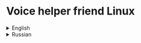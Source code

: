 # Voice helper friend Linux
<details>
<summary>English</summary>

### About the program
The program is designed for situations where there is no possibility or desire to control a computer with a mouse or keyboard. The program can work offline, since the Vosk offline library is used for speech recognition.

The main purpose of the program is listening or watching media. 

It is also planned to add:
1. Compilation of text files (to-do list, reminders, some information that needs to be recorded)
2. Start the timer 
3. Getting time information
4. Getting weather information.

To determine that the program is being accessed, there is a special word in the program-a beacon. It is declared in the module `voicehelper_friend_config.py`. For example, it can be the word *"friend"*:
``` python
 FRIEND = 'friend'
```
You can redefine the beacon word.

Russian is set by default in the program and, accordingly, the word-beacon is used by default in Russian (*"друг"*) and the username is also indicated in Russian (*"Люся"*). How to set the program up to work with English and other languages, see below.

Management is carried out according to two scenarios.

**The first scenario**: The program constantly listens to incoming words in portions of 2 seconds.  If the program detects an appeal to it in words (a beacon word), then it selects all the words that entered the interval of 2 seconds along with the beacon word and tries to find the correspondence of these words to the commands that it can execute. If such a match is found, the program executes a command from the match. If such a match is not found, the program proceeds to the second scenario.
That is, the main purpose of the first scenario is to catch an appeal to a *"friend"* (the word is a beacon) and, if possible, execute the command. Therefore, the response in the first scenario is fast.

In the **second scenario** listening continues until the pause between words is more than 2-4 seconds or the message length is more than 100 characters. Next, the program also look for the correspondence of the words from the expression to the commands that the program can execute.
That is, in the second scenario, the program has already realized that it has been contacted and that the command may be quite long and that the user may not say this command very quickly. Therefore, the reaction in the second scenario is not very fast.

For commands that the program can execute, in the file `voicehelper_friend_config.py` sets with corresponding sets of words are defined. The names of sets with commands have the form `SET_NAME_OF_COMMAND`. You can redefine the words that commands are called with.  

So in the first release, the program is able to:
1. **Launch the player.**
This can be done using the words listed in the `SET_PLAY` set of the module `voicehelper_friend_config.py` . By default, this set includes the words: *'play', 'sing'*. That is, to start the player, you need to contact a *"friend"* and then say, for example, *"Play"*.

2. **Go to the next and previous track.**  
This can be done using the words listed in the sets `SET_NEXT` and `SET_PREVIOUS` of the module `voicehelper_friend_config.py `. By default, these sets include the words: *'next'* and *'previous'*.

3. **Go to the track with the specified index in the playlist.**  
The set `SET_GOTO` of the module`voicehelper_friend_config.py ` is used for this . By default, this set includes the words: *'go', 'move', 'number'*. You also need to specify that the transition is carried out by tracks.  For this, the `SET_MEASURE_TRACK` set of the module is used `voicehelper_friend_config.py `. By default, this set includes the words: *'track', 'song'*. You also need to specify a number in the command.  
For example.  
First we say the word *friend*. The program understands that it has been contacted. Then we say *"Go to on track five"* or *"Go to song five"*.

5. **Jump inside the track by the specified time.**  
For example, with such a phrase: *"Go to the second five"*. To do this, the sets `SET_GOTO, SET_MEASURE_SECOND, SET_MEASURE_MINUTE, SET_MEASURE_HOUR` of the module are used `voicehelper_friend_config.py `. You can specify seconds, minutes, and hours. So far, only time is recognized, either in seconds, minutes, or hours. That is, if you say 2 minutes and 6 seconds, then the program recognizes this time as 8 seconds. In such cases, you can convert the time to seconds or minutes. For example, instead of 2 minutes and 6 seconds, say 126 seconds.  

5. **Fast-forward/rewind through tracks or seconds/minutes/hours**.  
For example, there may be such commands *"Forward 3 tracks", "Back 2 minutes"*. To do this, the sets `SET_FORWARD, SET_BACK, SET_MEASURE_TRACK, SET_MEASURE_SECOND, SET_MEASURE_MINUTE, SET_MEASURE_HOUR` of the module are used `voicehelper_friend_config.py `. 
It is possible to jump after several tracks (for example, two tracks) or after several seconds/minutes/hours (for example, 20 seconds). So far, only time is recognized, either in seconds, minutes, or hours. That is, the time of 2 minutes and 6 seconds will be recognized as 8 seconds 
By default, the `SET_FORWARD` set includes the word: *'forward'*. The `SET_BACK` set includes the word *'back'*. The sets `SET_MEASURE_SECOND, SET_MEASURE_MINUTE, SET_MEASURE_HOUR` contain the words *'second', 'minute', 'hour'*. The `SET_MEASURE_TRACK` set includes the words: *'track', 'song'*.


At this stage, a single playlist named `my_playlist.m3u` is used, which is currently compiled in advance by "hands" (using the keyboard and mouse). You can create a playlist in the VLC media player program. The playlist looks something like this:
```
#EXTM3U
#EXTINF:2,Kipling_If.mp3
file:///F:/MyMusic/Kipling_If.mp3
#EXTINF:5,Romeo_and_Juliet.mp3
file:///F:/MyMusic/Romeo_and_Juliet.mp3
#EXTINF:5,Waltz.mp3
file:///F:/MyMusic/Waltz.mp3
#EXTINF:10,Bella_ciao.mp3
file:///F:/MyMusic/Bella_ciao.mp3
```


Since the user can express the same command in different words and since the recognition module does not always accurately recognize the endings of words, the program sets different call options for some commands.
For example, the following words can be used to launch the player: *play, sing*. It is written in the module `voicehelper_friend_config.py `:
```python
SET_PLAY = {'play', 'sing'}
```

At this stage, the program runs under Windows. Tested on Windows 10. 
The program code contains outputs (print) for debugging. Some of them are commented out, but if desired, they can be commented out.

### Technology stack
The program is developed in Python 3.11  

The list of all modules and packages required for the correct operation of the program is contained in the file `requirements.txt `.


The offline library [vosk](https://alphacephei.com/vosk/) is used for speech recognition  and its [models](https://alphacephei.com/vosk/models):  *vosk-model-small-en-us-0.15* and *vosk-model-small-ru-0.22*.  
In the first release, the program works with Russian and English. You can add your own language.
To do this, you need to:
1. Download the lightweight language model  [from here](https://alphacephei.com/vosk/models ) and unpack it into the program folder
2. in the module `voicehelper_friend_config.py ` specify the language and add the `elif` block in which to fill in the constants.


### Installation Instructions
Python 3.11 must be installed. Perhaps the program will work on other versions of Python 3. 

Download and place files in a separate folder `voicehelper_friend.py ` and `voicehelper_friend_config.py `. 

Download lightweight libraries **vosk** `vosk-model-small-en-us-0.*` for management in English and `vosk-model-small-ru-0.*` for management in Russian. The program was tested with the libraries `vosk-model-small-en-us-0.15` and `vosk-model-small-ru-0.22`. But the program should also work with other versions of lightweight  libraries. Libraries can be taken from this repository from folder [VoiceHelper](https://github.com/RedSeaFox/voice_friend/tree/master/VoiceHelper) or from the developer's website https://alphacephei.com/vosk/models . Libraries should also be placed in the program folder.

Set up a virtual environment. Take the dependencies from the file `requirements.txt `.

In "VLC media player" create a playlist named `my_playlist.m3u`.  
The playlist must contain the full path to the media files, indicating the disk and folders.  
Example: `file:///F:/MyMusic/Romeo_and_Juliet.mp3`. 

That is, the folder structure should be something like this:  
![file_structure](/image/file_structure.jpg)

The program is started by the file ``voicehelper_friend.py ``. 
The program settings are located in the module `voicehelper_friend_config.py `.

In the module `voicehelper_friend_config.py ` specify the language and name of the user who will communicate with the program.
For example, for the Russian language:  
```python
LANGUAGE = 'ru'
USER_NAME = 'Lucy'
```
For example, for English:  
```python
LANGUAGE = 'en'
USER_NAME = 'Lucy'
```


### Instructions for use
In order for the program to execute commands, you need to contact a *"friend"* and say the commands.  
For example:
1. Say the word *"friend"* and if the command is short, then the command. For example, to start the player, you need to say *"Friend play"*. The word *"friend"* and the command can be pronounced several times (if you keep within 2 seconds).
2. If the command is long, then first you need to pronounce the word *"friend"*. (The word *"friend"* can be pronounced several times in a row.) Wait for the program to respond and then say the command. For example *"Go to on track 25"* or *"Forward 70 seconds"*  

Since commands are not always recognized correctly, they can be pronounced several times and in different versions. Say the numbers only once, otherwise they add up. For example, you can say this *"Go to on track 5 go to track"*

### An example of how the program works ###

There is a playlist file named *my_playlist.m3u* in the program folder.  

Run the program (run the file `voicehelper_friend.py` ). At startup, the program informs you that the program is running.  

If we want to **start playing a playlist**, we say: *"friend play"* or  *"friend sing"*.
If the phrase is fully recognized, the player starts.  
If only the word *"friend"* is recognized, then the program asks you to tell her a command. We can pronounce one or more words from the list *SET_PLAY = {'play', 'play', 'sing', 'sing'}*. For example, we can say *"play"* or *"play sing"* or *"play play"*. Then the player will start. 

**To move on to the next track**, we say *"Friend next"*.
If the phrase is fully recognized, the next track will start.  
If only the word *"friend"* is recognized, then the program asks you to tell her a command. Then we should say the word *"next"*. We can pronounce this word several times so that the program recognizes it for sure. For example*"Next next"*.
Similarly, to go to the previous track. 
Similarly, to go to the previous track, we say *"Friend previous"*.   

**To go to track number five**, we say for example *"Friend go to track five"*.
If the phrase is fully recognized, the fifth track will start.  
If only the word *"friend"* is recognized, then the program asks you to tell her a command. Then we say either *"Go to track five"* or *"Go to song five"* or *"track number five"* or *"Go to track five"* etc.  

**To move forward through several tracks** (**fast forward**), say, for example *"Friend forward seven tracks"*. For example, track number 2 is currently playing, then after executing this command, track number 9 (2 + 7 = 9) will start playing. If the phrase is fully recognized, track number 9 will start playing.
If only the word *"friend"* is recognized, then the program asks you to tell her a command. Then we say either *"Forward seven tracks"* or * "Forward seven tracks forward track"*.  
Similarly, for **moving backwards**, we say for example *"Friend back four tracks"* etc.  

To **switch to the second minute in the current track**, we say *"Friend, go to the second minute"*.
If the phrase is fully recognized, the track will start playing from the second minute.  
If only the word *"friend"* is recognized, then the program asks you to tell her a command. Then we say *"Go to the second minute"* etc.  

To **move forward 10 minutes in the current track** (**fast forward**) (for example, playback is currently at 2 minutes, then after executing the command playback will start at the 12th minute), we say *"Friend forward ten minutes"*. 
If the phrase is fully recognized, the track will start playing from the twelfth minute.  
If only the word *"friend"* is recognized, then the program asks you to tell her a command. Then we say  *"Forward ten minutes"* .
Similarly, to move backwards, we say for example *"Friend back for ten seconds"*, etc.

If the program hears the word *"friend"* during playback, the player is paused and the program asks you to say a command.  
If during playback the program hears *"friend"* and some other command that it knows how to execute, then the program executes this command.
</details>


<details>
<summary>Russian</summary>

### О программе
Программа управления голосом для ситуаций, когда нет возможности или желания управлять компьютером при помощи мышки или клавиатуры. Программа может работать офлайн, так как для распознавания речи используется офлайн библиотека Vosk.

Основное назначение программы - прослушивание или просмотр медиа. 

Также планируется добавить:
1. составление текстовых файлов (список дел, напоминания, какая-то информация, которую надо зафиксировать)
2. запуск таймера 
3. получение информации о времени
4. получение информации о погоде.

Чтобы определить, что обращаются к программе, в программе есть специальное слово маячок. Объявляется оно в модуле `voicehelper_friend_config.py` и по умолчанию это слово *"друг"* :
``` python
FRIEND = 'друг'
```
Вы можете переопределить слово-маячок.

Управление осуществляется по двум сценариям.

**Первый сценарий**: программа постоянно прослушивает входящие слова порциями по 2 секунды.  Если программа обнаруживает в словах обращение к ней (слово-маячок), то она отбирает все слова которые вошли в интервал 2 секунд вместе со словом маячком и пытается найти соответствие этих слов командам, которые она умеет выполнять. Если такое соответствие найдено, то программа выполняет команду из соответствия. Если же такое соответствие не найдено, то программа переходит ко второму сценарию.
То есть основная цель первого сценария уловить обращение к «другу» (слово-маячок) и по возможности выполнить команду. Поэтому отклик по первому сценарию быстрый.

Во **втором сценарии** прослушивание идет до тех пор пока пауза между словами не станет больше 2-4 секунд или длина сообщения не станет больше 100 символов. Далее также ищется соответствие слов из выражения командам, которые программа умеет выполнять.
То есть во втором сценарии программа уже поняла, что к ней обратились и что возможно команда будет достаточно длинная и что пользователь может говорить эту команду не очень быстро. Поэтому реакция по второму сценарию не очень быстрая.

Для команд, которые умеет выполнять программа, в файле `voicehelper_friend_config.py` определены множества с соответствующими наборами слов. Имена множеств с командами имеют вид `SET_ИМЯ_КОМАНДЫ`. Вы можете переопределить слова, которыми команды вызываются. 

Так в первом релизе программа умеет:
1. **Запускать плеер.**  
Это можно сделать при помощи слов перечисленных во множестве `SET_PLAY` модуля `voicehelper_friend_config.py`. По умолчанию, в это множество входят слова: *'играй', 'играть', 'пой', 'петь'*. То есть, чтобы запустить плеер надо обратиться к "другу" и затем сказать например "*Играй*"

2. **Переходить к следующему и предыдущему треку.**  
Это можно сделать при помощи слов перечисленных во множествах `SET_NEXT` и S`ET_PREVIOUS` модуля `voicehelper_friend_config.py`. По умолчанию, в эти множества входят слова: *'следующий'* и *'предыдущий'*.
3. **Переходить к треку с указанным индексом в плейлисте.**  
Для этого используется множество `SET_GOTO` модуля `voicehelper_friend_config.py`. По умолчанию, в это множество входят слова: *'иди', 'перейди', 'включи'*. Также надо указать, что переход осуществляется по трекам.  Для этого используется множество `SET_MEASURE_TRACK` модуля `voicehelper_friend_config.py`. По умолчанию, в это множество входят слова: *'трек', 'песня'*. Также в команде надо указать число.  
Например.  
Сначала говорим слово *друг*. Программа понимает, что обратились к ней. Потом говорим *"Включи трек пять"* или *"Перейди к песне пять"*
4. **Переходить внутри трека к указанному времени.**  
Например, такой фразой: *"Иди к пятой секунде"* или *"Перейди к пятой секунде" или "Включи пятую секунду"*. Для этого используются множества `SET_GOTO, SET_MEASURE_SECOND, SET_MEASURE_MINUTE, SET_MEASURE_HOUR`  модуля `voicehelper_friend_config.py`. Указывать можно секунды, минуты, часы. Пока распознается только время или в секундах, или в минутах, или в часах. То есть если сказать 2 минуты 6 секунд, то программа распознает это время как 8 секунд. В таких случаях можно переводить время в секунды или минуты. Например, вместо 2 минуты 6 секунд  сказать 126 секунд.  
5. **Быстрая перемотка назад/вперед через треки или секунды/минуты/часы**.  
Например могут быть такие команды *"Вперед на три трека", "Назад на две минуты"*. Для этого используются множества `SET_FORWARD, SET_BACK, SET_MEASURE_TRACK, SET_MEASURE_SECOND, SET_MEASURE_MINUTE, SET_MEASURE_HOUR`  модуля `voicehelper_friend_config.py`. 
Возможен прыжок через несколько треков (например два трека) или через несколько секунд/минут/часов (например 20 секунд). Пока распознается только время или в секундах, или в минутах, или в часах. То есть время 2 минуты 6 секунд будет распознано как 8 секунд 
По умолчанию, в множество `SET_FORWARD` входит слово: *'вперёд'*. Во множество `SET_BACK` входит слово *'назад'*. Множества `SET_MEASURE_SECOND, SET_MEASURE_MINUTE, SET_MEASURE_HOUR` содержат слова *'секунда', 'минута', 'час'*. Во множество `SET_MEASURE_TRACK` входят слова: *'трек', 'песня'*.


На данном этапе используется единственный плейлист с именем `my_playlist.m3u`, который пока составляется заранее "руками" ( с помощью клавиатуры и мышки). Плейлист можно составить в программе "VLC media player". Выглядит плейлист примерно так:
```
#EXTM3U
#EXTINF:2,Kipling_If.mp3
file:///F:/MyMusic/Kipling_If.mp3
#EXTINF:5,Romeo_and_Juliet.mp3
file:///F:/MyMusic/Romeo_and_Juliet.mp3
#EXTINF:5,Waltz.mp3
file:///F:/MyMusic/Waltz.mp3
#EXTINF:10,Bella_ciao.mp3
file:///F:/MyMusic/Bella_ciao.mp3
```

Так как одну и ту же команду пользователь может выразить разными словами и так как модуль распознавания не всегда точно распознает окончания слов, в программе для некоторых команд задаются различные варианты вызова.
Так например для запуска плеера могут использоваться такие слова: *играй, играть, пой, петь*. Это прописано в модуле `voicehelper_friend_config.py`:
``` 
SET_PLAY = {'играй', 'играть', 'пой', 'петь'}
```

На данном этапе программа работает под Windows. Тестировалась на Windows 10. 
В коде программы вставлены выводы (print) для отладки и для того чтобы понимать как распознана  ваша речь. Часть print-ов закомментирована, но при желании, их можно раскомментировать.

### Стек технологий
Программа разработана на Python 3.11  

Перечень всех модулей и пакетов, необходимых для корректной работы программы содержаться в файле `requirements.txt`.


Для распознавания речи используется офлайн библиотека [Vosk](https://alphacephei.com/vosk/) и ее малые (Lightweight) [модели](https://alphacephei.com/vosk/models ): *vosk-model-small-en-us-0.15* и *vosk-model-small-ru-0.22*.  
В первом релизе программа работает с русским и английским языком. Вы можете добавить свой язык.
Для этого надо:
1. скачать малую языковую модель (Lightweight)  [отсюда](https://alphacephei.com/vosk/models) и распаковать ее в папку с программой
2. в модуле `voicehelper_friend_config.py` указать язык и добавить блок `elif`, в котором заполнить константы.


### Инструкция по установке
Должен быть установлен Python 3.11. Возможно программа будет работать и на других версиях Python 3. 

Скачать с репозитория из папки [VoiceHelper](https://github.com/RedSeaFox/voice_friend/tree/master/VoiceHelper) и поместить в отдельную папку файлы `voicehelper_friend.py` и `voicehelper_friend_config.py`. 

Скачать малые (Lightweight) библиотеки **vosk** `vosk-model-small-en-us-0.*` для управления на английском языке и `vosk-model-small-ru-0.*` для управления на русском языке. Программа тестировалась с библиотеками `vosk-model-small-en-us-0.15` и `vosk-model-small-ru-0.22`. Но с другими версиями малых библиотек программа также должна работать. Библиотеки можно взять с этого репозитория из папки [VoiceHelper](https://github.com/RedSeaFox/voice_friend/tree/master/VoiceHelper) или с сайта разработчика https://alphacephei.com/vosk/models. Библиотеки надо поместить в папку с программой.

Настроить виртуальное окружение. Зависимости взять из файла `requirements.txt`.

В "VLC media player" создать плейлист с именем `my_playlist.m3u`.  
В плейлисте должен быть прописан полный путь к медиафайлам, с указанием диска и папок.  
Пример: `file:///F:/MyMusic/Romeo_and_Juliet.mp3`. 

То есть структура папки должна быть примерно такая:  
![file_structure](/image/file_structure.jpg)

Программа запускается файлом ```voicehelper_friend.py```. 
Настройки программы находятся в модуле `voicehelper_friend_config.py`.

В модуле `voicehelper_friend_config.py` указать язык и имя пользователя, который будет общаться с программой.
Например, для русского языка:  
```python
LANGUAGE = 'ru'
USER_NAME = 'Люся'
```
Например, для английского языка:  
```python
LANGUAGE = 'en'
USER_NAME = 'Lucy'
``` 

### Инструкция по использованию
Чтобы программа выполнила команды, надо обратиться к *"другу"* и произнести команды.  
Например:
1. произнести слово *"друг"* и если команда короткая, то команду. Например, чтобы запустить плеер, надо произнести *"Друг играй"*. Слово *"друг"* и команду можно произносить несколько раз (если уложитесь в 2 секунды).
2. Если команда длинная, то сначала надо произнести слово *"друг"*. (Слово *"друг"* можно произносить несколько раз подряд.) Дождаться отклика программы и потом произнести команду. Например *"Включи трек 25"* или *"Вперед на 70 секунд"*  

Так как команды распознаются не всегда корректно, то их можно произносить по несколько раз и в разных вариантах. Числа произносить только один раз, иначе они суммируются. Например можно сказать так *"Включи трек пять перейди к треку"*


### Пример работы программы ###

В папке с программой есть файл плейлиста с именем `my_playlist.m3u`.  

Запускаем программу (запускаем файл`voicehelper_friend.py`). При запуске программа сообщает, что программа запущена.  

Если хотим **запустить воспроизведение плейлиста**, то говорим: *"друг играй"* или *"друг пой"*.
Если фраза распознана полностью, то запускается плеер.  
Если распознано только слово *"друг"*, то программа просит сказать ей команду. Можем произнести одно или несколько слов из списка  *SET_PLAY = {'играй', 'играть', 'пой', 'петь'}*. Например, можем сказать *"пой, играй, пой"*. Тогда запуститься плеер.  

Чтобы **перейти к следующему треку**, говорим *"Друг следующий"*.
Если фраза распознана полностью, то запустится следующий трек.  
Если распознано только слово *"друг"*, то программа просит сказать ей команду. Тогда говорим слово *"следующий"*. Можем произнести это слово несколько раз, чтобы программа распознала его наверняка. Например*"Следующий следующий"*.  
Аналогично для перехода к предыдущему треку говорим *"Друг предыдущий"*.  

Чтобы **перейти к треку номер пять**, то говорим например *"Друг включи трек пять"*.
Если фраза распознана полностью, то запустится пятый трек.  
Если распознано только слово *"друг"*, то программа просит сказать ей команду. Тогда говорим или *"Включи трек пять"* или *"Перейди к песне пять"* или *"Включи пятый трек"* или *"Перейди к пятому треку"* и т.д.  

Чтобы **перейти через несколько треков вперед** (**быстрая перемотка вперед**), говорим, например *"Друг вперед на семь треков"*. Например, сейчас воспроизводится трек номер 2 , то после выполнения этой команды начнет воспроизводиться трек номер 9 (2 + 7 = 9). Если фраза распознана полностью, то начнет воспроизводиться трек номер 9.  
Если распознано только слово *"друг"*, то программа просит сказать ей команду. Тогда говорим или *"Вперед на семь треков"* или *"Вперед на семь треков вперед трек"*.  
Аналогично для **передвижения назад**, говорим например *"Друг назад на четыре трека"* и т.д.

Чтобы **в текущем треке перейти ко второй минуте**, говорим *"Друг включи вторую минуту"*.
Если фраза распознана полностью, то трек начнет воспроизводиться со второй минуты.  
Если распознано только слово *"друг"*, то программа просит сказать ей команду. Тогда говорим или *"Включи вторую минуту"* или *"Перейди ко второй минуте"* и т.д.  

Чтобы **в текущем треке передвинуться на 10 минут вперед** (**быстрая перемотка вперед**) (например, сейчас воспроизведение на отметке 2 минуты, то после выполнения команды воспроизведение начнется с 12-ой минуты), говорим *"Друг вперед на десять минут"*. 
Если фраза распознана полностью, то трек начнет воспроизводиться с двенадцатой минуты.  
Если распознано только слово *"друг"*, то программа просит сказать ей команду. Тогда говорим или *"Вперед на десять минут"* или *"Вперед на десять минут вперед"*.
Аналогично для передвижения назад, говорим например *"Друг назад на десять секунд"* и т.д.  

Если во время воспроизведения программа услышит слово *"друг"*, то **плеер ставится на паузу** и программа просит произнести команду.  
Если во время воспроизведения программа услышит *"друг"* и еще какую-то команду, которую она умеет выполнять, то программы выполнит эту команду.  


</details>
